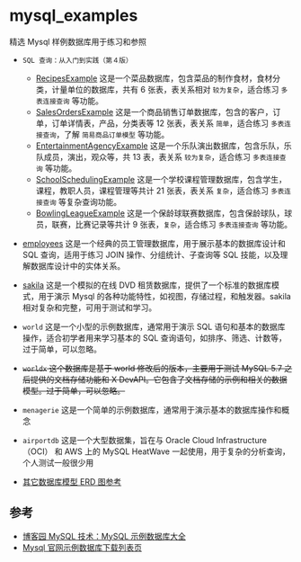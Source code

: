 # mysql_examples

精选 Mysql 样例数据库用于练习和参照

- `SQL 查询：从入门到实践（第４版）`

  - [RecipesExample](./RecipesExample/README.md) 这是一个菜品数据库，包含菜品的制作食材，食材分类，计量单位的数据库，共有 6 张表，表关系相对 `较为复杂`，适合练习 `多表连接查询` 等功能。
  - [SalesOrdersExample](./SalesOrdersExample/README.md) 这是一个商品销售订单数据库，包含的客户，订单，订单详情表，产品，分类表等 12 张表，表关系 `简单`，适合练习 `多表连接查询`，了解 `简易商品订单模型` 等功能。
  - [EntertainmentAgencyExample](./EntertainmentAgencyExample/README.md) 这是一个乐队演出数据库，包含乐队，乐队成员，演出，观众等，共 13 表，表关系 `较为复杂`，适合练习 `多表连接查询` 等功能。
  - [SchoolSchedulingExample](./SchoolSchedulingExample/README.md) 这是一个学校课程管理数据库，包含学生，课程，教职人员，课程管理等共计 21 张表，表关系 `复杂`，适合练习 `多表连接查询` 等复杂查询功能。
  - [BowlingLeagueExample](./BowlingLeagueExample/README.md) 这是一个保龄球联赛数据库，包含保龄球队，球员，联赛，比赛记录等共计 9 张表，`复杂`，适合练习 `多表连接查询` 等功能。

- [employees](./employees/README.md) 这是一个经典的员工管理数据库，用于展示基本的数据库设计和 SQL 查询，适用于练习 JOIN 操作、分组统计、子查询等 SQL 技能，以及理解数据库设计中的实体关系。
- [sakila](./sakila/README.md) 这是一个模拟的在线 DVD 租赁数据库，提供了一个标准的数据库模式，用于演示 Mysql 的各种功能特性，如视图，存储过程，和触发器。sakila 相对复杂和完整，可用于测试和学习。

- `world` 这是一个小型的示例数据库，通常用于演示 SQL 语句和基本的数据库操作，适合初学者用来学习基本的 SQL 查询语句，如排序、筛选、计数等，过于简单，可以忽略。
- ~~`worldx` 这个数据库是基于 world 修改后的版本，主要用于测试 MySQL 5.7 之后提供的文档存储功能和 X DevAPI。它包含了文档存储的示例和相关的数据模型。过于简单，可以忽略。~~
- `menagerie` 这是一个简单的示例数据库，通常用于演示基本的数据库操作和概念
- `airportdb` 这是一个大型数据集，旨在与 Oracle Cloud Infrastructure （OCI） 和 AWS 上的 MySQL HeatWave 一起使用，用于复杂的分析查询，个人测试一般很少用
- [其它数据库模型 ERD 图参考](https://www.visual-paradigm.com/cn/guide/data-modeling/what-is-entity-relationship-diagram/)

## 参考

- [博客园 MySQL 技术：MySQL 示例数据库大全 ](https://www.cnblogs.com/mysqljs/p/18243559)
- [Mysql 官网示例数据库下载列表页](https://dev.mysql.com/doc/index-other.html)
